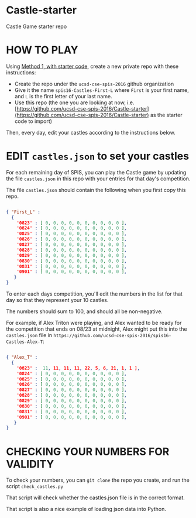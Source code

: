# Castle-starter

Castle Game starter repo

# HOW TO PLAY

Using [Method 1, with starter code](http://ucsd-cse-spis-2016.github.io/topics/github_create_repo/#method1), create a new private repo with these instructions:

* Create the repo under the `ucsd-cse-spis-2016` github organization
* Give it the name `spis16-Castles-First-L` where `First` is your first name, and `L` is the first letter of 
    your last name.
* Use this repo (the one you are looking at now, i.e. [https://github.com/ucsd-cse-spis-2016/Castle-starter](https://github.com/ucsd-cse-spis-2016/Castle-starter) as the starter code to import)

Then, every day, edit your castles according to the instructions below.

# EDIT `castles.json` to set your castles

For each remaining day of SPIS, you can play the Castle game by updating the file `castles.json` in this repo
with your entries for that day's competition.

The file `castles.json` should contain the following when you first copy this repo. 

```json

{ "First_L" : 
  { 
    '0823' : [ 0, 0, 0, 0, 0, 0, 0, 0, 0, 0 ],
    '0824' : [ 0, 0, 0, 0, 0, 0, 0, 0, 0, 0 ],
    '0825' : [ 0, 0, 0, 0, 0, 0, 0, 0, 0, 0 ],
    '0826' : [ 0, 0, 0, 0, 0, 0, 0, 0, 0, 0 ],
    '0827' : [ 0, 0, 0, 0, 0, 0, 0, 0, 0, 0 ],
    '0828' : [ 0, 0, 0, 0, 0, 0, 0, 0, 0, 0 ],
    '0829' : [ 0, 0, 0, 0, 0, 0, 0, 0, 0, 0 ],
    '0830' : [ 0, 0, 0, 0, 0, 0, 0, 0, 0, 0 ],
    '0831' : [ 0, 0, 0, 0, 0, 0, 0, 0, 0, 0 ],
    '0901' : [ 0, 0, 0, 0, 0, 0, 0, 0, 0, 0 ],
   }
}
```

To enter each days competition, you'll edit the numbers in the list for that day so that they represent your 10 castles.

The numbers should sum to 100, and should all be non-negative.

For example, if Alex Triton were playing, and Alex wanted to be ready for the competition that ends on 08/23 at midnight, 
Alex might put this into the `castles.json` file in `https://github.com/ucsd-cse-spis-2016/spis16-Castles-Alex-T`:

```json

{ "Alex_T" : 
  { 
    '0823' :  11, 11, 11, 11, 22, 5, 6, 21, 1, 1 ],
    '0824' : [ 0, 0, 0, 0, 0, 0, 0, 0, 0, 0 ],
    '0825' : [ 0, 0, 0, 0, 0, 0, 0, 0, 0, 0 ],
    '0826' : [ 0, 0, 0, 0, 0, 0, 0, 0, 0, 0 ],
    '0827' : [ 0, 0, 0, 0, 0, 0, 0, 0, 0, 0 ],
    '0828' : [ 0, 0, 0, 0, 0, 0, 0, 0, 0, 0 ],
    '0829' : [ 0, 0, 0, 0, 0, 0, 0, 0, 0, 0 ],
    '0830' : [ 0, 0, 0, 0, 0, 0, 0, 0, 0, 0 ],
    '0831' : [ 0, 0, 0, 0, 0, 0, 0, 0, 0, 0 ],
    '0901' : [ 0, 0, 0, 0, 0, 0, 0, 0, 0, 0 ],
   }
}
```

# CHECKING YOUR NUMBERS FOR VALIDITY

To check your numbers, you can `git clone` the repo you create, and run the script `check_castles.py`

That script will check whether the castles.json file is in the correct format.

That script is also a nice example of loading json data into Python.

